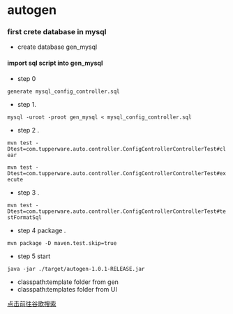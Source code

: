 # autogen
### first crete database in mysql 
* create database gen_mysql
#### import sql script into gen_mysql
* step 0 

`generate mysql_config_controller.sql`
* step 1. 

`mysql -uroot -proot gen_mysql < mysql_config_controller.sql
`

* step 2 .

`mvn test -Dtest=com.tupperware.auto.controller.ConfigControllerControllerTest#clear`  

`mvn test -Dtest=com.tupperware.auto.controller.ConfigControllerControllerTest#execute`  


* step 3 .

`mvn test -Dtest=com.tupperware.auto.controller.ConfigControllerControllerTest#testFormatSql`  

* step 4 package .

`mvn package -D maven.test.skip=true`

* step 5 start

`java -jar ./target/autogen-1.0.1-RELEASE.jar `

* classpath:template folder from gen
* classpath:templates folder from UI

[点击前往谷歌搜索](https://www.google.com.hk/)
 
